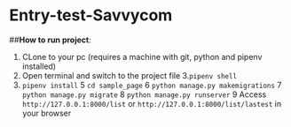 # **Entry-test-Savvycom**

##**How to run project**:
1. CLone to your pc (requires a machine with git, python and pipenv installed)
2. Open terminal and switch to the project file
3.`pipenv shell`
4. `pipenv install`
5 `cd sample_page`
6 `python manage.py makemigrations`
7 `python manage.py migrate`
8 `python manage.py runserver`
9 Access `http://127.0.0.1:8000/list` or `http://127.0.0.1:8000/list/lastest` in your browser
